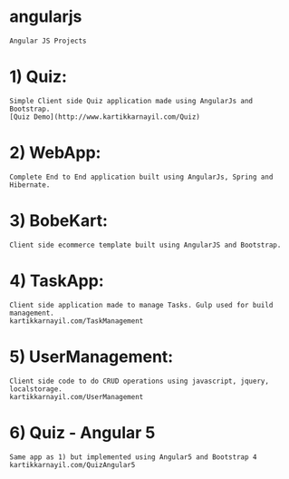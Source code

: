 # angularjs
    Angular JS Projects

# 1) Quiz:
    Simple Client side Quiz application made using AngularJs and Bootstrap.
    [Quiz Demo](http://www.kartikkarnayil.com/Quiz)
   
# 2) WebApp: 
    Complete End to End application built using AngularJs, Spring and Hibernate.

# 3) BobeKart: 
    Client side ecommerce template built using AngularJS and Bootstrap.
   
# 4) TaskApp: 
    Client side application made to manage Tasks. Gulp used for build management.
    kartikkarnayil.com/TaskManagement
   
# 5) UserManagement:
    Client side code to do CRUD operations using javascript, jquery, localstorage.
    kartikkarnayil.com/UserManagement
    
# 6) Quiz - Angular 5
    Same app as 1) but implemented using Angular5 and Bootstrap 4
    kartikkarnayil.com/QuizAngular5
